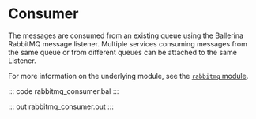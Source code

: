 # Consumer

The messages are consumed from an existing queue using the Ballerina RabbitMQ message listener. Multiple services consuming messages from the same queue or from different queues can be attached to the same Listener.

For more information on the underlying module, see the [`rabbitmq` module](https://lib.ballerina.io/ballerinax/rabbitmq/latest).

::: code rabbitmq_consumer.bal :::

::: out rabbitmq_consumer.out :::
